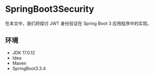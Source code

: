 # SpringBoot3Security

在本文中，我们将探讨 JWT 身份验证在 Spring Boot 3 应用程序中的实现。

> 

## 环境

* JDK 17.0.12
* Idea
* Maven
* SpringBoot3.3.4



